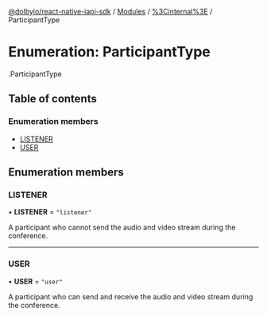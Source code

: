 [@dolbyio/react-native-iapi-sdk](../README.md) / [Modules](../modules.md) / [%3Cinternal%3E](../modules/_internal_.md) / ParticipantType

# Enumeration: ParticipantType

[<internal>](../modules/_internal_.md).ParticipantType

## Table of contents

### Enumeration members

- [LISTENER](_internal_.ParticipantType.md#listener)
- [USER](_internal_.ParticipantType.md#user)

## Enumeration members

### LISTENER

• **LISTENER** = `"listener"`

A participant who cannot send the audio and video stream during the conference.

___

### USER

• **USER** = `"user"`

A participant who can send and receive the audio and video stream during the conference.
